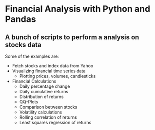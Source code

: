 # Financial Analysis with Python and Pandas
## A bunch of scripts to perform a analysis on stocks data
Some of the examples are:

* Fetch stocks and index data from Yahoo 
* Visualizing financial time series data
    *  Plotting prices, volumes, candlesticks
* Financial Calculations 
    * Daily percentage change
    * Daily cumulative returns
    * Distribution of returns
    * QQ-Plots
    * Comparison between stocks
    * Volatility calculations
    * Rolling correlation of returns
    * Least squares regression of returns

